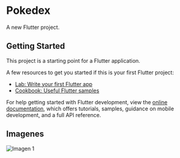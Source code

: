 # Pokedex

A new Flutter project.

## Getting Started

This project is a starting point for a Flutter application.

A few resources to get you started if this is your first Flutter project:

- [Lab: Write your first Flutter app](https://docs.flutter.dev/get-started/codelab)
- [Cookbook: Useful Flutter samples](https://docs.flutter.dev/cookbook)

For help getting started with Flutter development, view the
[online documentation](https://docs.flutter.dev/), which offers tutorials,
samples, guidance on mobile development, and a full API reference.

## Imagenes

![Imagen 1](https://github.com/djdaniel10/Pokedex-AplicacionesMoviles/assets/79268417/99cf2ec5-49b6-49ca-8ccc-cf0768959880)
